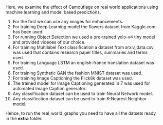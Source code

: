 Here, we examine the effect of Camouflage on real world applications using machine learning and model based predictions. 
1) For the first we can use any images for enhancements.
2) For training Deep Learning model the flowers dataset from Kaggle.com has been used.
3) For running Object Detection we used a pre-trained yolo-v4 tiny model and provided videoes of our choice.
4) For training Multilabel Text classification a dataset from arxiv_data.csv was used that contains research paper titles, summaries and terms used.
5) For training Language LSTM an english-france translation dataset was used.
6) For training Synthetic GAN the fashion MNIST dataset was used.
7) For training Image Captioning the Flick8k dataset was used.
8) The trained model for Image Captioning generated in 7 was used for automated Image Caption generator.
9) Any classification dataset can be used to train Neural Network model.
10) Any classification dataset can be used to train K-Nearest Neighbor model.

Hence, to run the real_world_graphs you need to have all the datsets ready in the **extra** folder.
